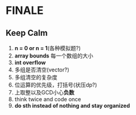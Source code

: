 # FINALE

## Keep Calm
1. **n = 0 or n = 1**(各种模拟题?)
2. **array bounds** 每一个数组的大小
3. **int overflow**
4. 多组是否清空(vector?)
5. 多组清空的复杂度
6. 位运算的优先级，打括号(状压dp?)
7. 上取整以及GCD小心**负数**
8. think twice and code once 
9.  **do sth instead of nothing and stay organized**